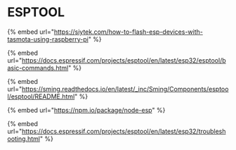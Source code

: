 # ESPTOOL

{% embed url="https://siytek.com/how-to-flash-esp-devices-with-tasmota-using-raspberry-pi" %}

{% embed url="https://docs.espressif.com/projects/esptool/en/latest/esp32/esptool/basic-commands.html" %}

{% embed url="https://sming.readthedocs.io/en/latest/_inc/Sming/Components/esptool/esptool/README.html" %}

{% embed url="https://npm.io/package/node-esp" %}

{% embed url="https://docs.espressif.com/projects/esptool/en/latest/esp32/troubleshooting.html" %}

